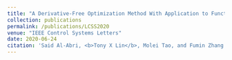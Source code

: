 ```yaml
---
title: "A Derivative-Free Optimization Method With Application to Functions With Exploding and Vanishing Gradients"
collection: publications
permalink: /publications/LCSS2020
venue: "IEEE Control Systems Letters"
date: 2020-06-24
citation: 'Said Al-Abri, <b>Tony X Lin</b>, Molei Tao, and Fumin Zhang. A derivative-free optimization methodwith application to functions with exploding and vanishing gradients. In IEEE Control Systems Letters, volume 5, pages 587–592. IEEE, 2020'
---
```

